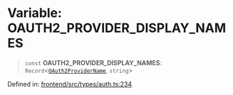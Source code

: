 # Variable: OAUTH2_PROVIDER_DISPLAY_NAMES

> `const` **OAUTH2_PROVIDER_DISPLAY_NAMES**:
> `Record`\<[`OAuth2ProviderName`](../type-aliases/OAuth2ProviderName.md),
> `string`\>

Defined in:
[frontend/src/types/auth.ts:234](https://github.com/lsendel/sass/blob/ca8b2b87627589617e0de57047e1f50d53e78078/frontend/src/types/auth.ts#L234)
